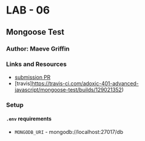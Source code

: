 # LAB - 06

## Mongoose Test

### Author: Maeve Griffin

### Links and Resources
* [submission PR](https://github.com/adoxic-401-advanced-javascript/mongoose-test/pull/1)
* [travis]https://travis-ci.com/adoxic-401-advanced-javascript/mongoose-test/builds/129021352)

### Setup
#### `.env` requirements
* `MONGODB_URI` - mongodb://localhost:27017/db


